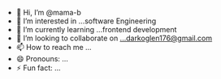- 👋 Hi, I’m @mama-b
- 👀 I’m interested in ...software Engineering
- 🌱 I’m currently learning ...frontend development
- 💞️ I’m looking to collaborate on ...darkoglen176@gmail.com
- 📫 How to reach me ...
- 😄 Pronouns: ...
- ⚡ Fun fact: ...

<!---
mama-b/mama-b is a ✨ special ✨ repository because its `README.md` (this file) appears on your GitHub profile.
You can click the Preview link to take a look at your changes.
--->
